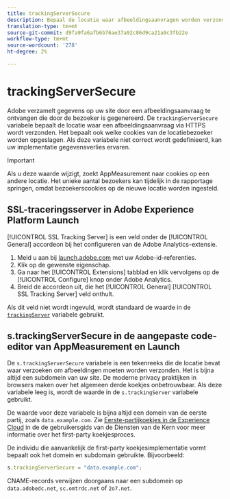 ```yaml
---
title: trackingServerSecure
description: Bepaal de locatie waar afbeeldingsaanvragen worden verzonden op HTTPS-pagina's.
translation-type: tm+mt
source-git-commit: d9fa9fa6afb6b76ae37a92c86d9ca21a9c3fb22e
workflow-type: tm+mt
source-wordcount: '278'
ht-degree: 2%

---
```



# trackingServerSecure

Adobe verzamelt gegevens op uw site door een afbeeldingsaanvraag te ontvangen die door de bezoeker is gegenereerd. De `trackingServerSecure` variabele bepaalt de locatie waar een afbeeldingsaanvraag via HTTPS wordt verzonden. Het bepaalt ook welke cookies van de locatiebezoeker worden opgeslagen. Als deze variabele niet correct wordt gedefinieerd, kan uw implementatie gegevensverlies ervaren.

>[!IMPORTANT]
>
>Als u deze waarde wijzigt, zoekt AppMeasurement naar cookies op een andere locatie. Het unieke aantal bezoekers kan tijdelijk in de rapportage springen, omdat bezoekerscookies op de nieuwe locatie worden ingesteld.

## SSL-traceringsserver in Adobe Experience Platform Launch

[!UICONTROL SSL Tracking Server] is een veld onder de [!UICONTROL General] accordeon bij het configureren van de Adobe Analytics-extensie.

1. Meld u aan bij [launch.adobe.com](https://launch.adobe.com) met uw Adobe-id-referenties.
2. Klik op de gewenste eigenschap.
3. Ga naar het [!UICONTROL Extensions] tabblad en klik vervolgens op de [!UICONTROL Configure] knop onder Adobe Analytics.
4. Breid de accordeon uit, die het [!UICONTROL General] [!UICONTROL SSL Tracking Server] veld onthult.

Als dit veld niet wordt ingevuld, wordt standaard de waarde in de [`trackingServer`](trackingserver.md) variabele gebruikt.

## s.trackingServerSecure in de aangepaste code-editor van AppMeasurement en Launch

De `s.trackingServerSecure` variabele is een tekenreeks die de locatie bevat waar verzoeken om afbeeldingen moeten worden verzonden. Het is bijna altijd een subdomein van uw site. De moderne privacy praktijken in browsers maken over het algemeen derde koekjes onbetrouwbaar. Als deze variabele leeg is, wordt de waarde in de `s.trackingServer` variabele gebruikt.

De waarde voor deze variabele is bijna altijd een domein van de eerste partij, zoals `data.example.com`. Zie [Eerste-partijkoekjes in de Experience Cloud](https://docs.adobe.com/content/help/en/core-services/interface/ec-cookies/cookies-first-party.html) in de de gebruikersgids van de Diensten van de Kern voor meer informatie over het first-party koekjesproces.

De individu die aanvankelijk de first-party koekjesimplementatie vormt bepaalt ook het domein en subdomain gebruikte. Bijvoorbeeld:

```js
s.trackingServerSecure = "data.example.com";
```

CNAME-records verwijzen doorgaans naar een subdomein op `data.adobedc.net`, `sc.omtrdc.net` of `2o7.net`.
